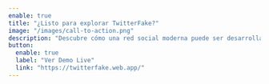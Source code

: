 ```yaml
---
enable: true
title: "¿Listo para explorar TwitterFake?"
image: "/images/call-to-action.png"
description: "Descubre cómo una red social moderna puede ser desarrollada con tecnologías de vanguardia. Ve el proyecto en acción y conoce la implementación detrás de esta innovadora plataforma."
button:
  enable: true
  label: "Ver Demo Live"
  link: "https://twitterfake.web.app/"
---
```

